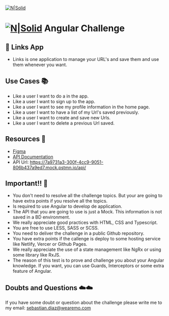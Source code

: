 [![N|Solid](https://uploads-ssl.webflow.com/636d2cef66259832b806e482/63a0a9b669769a3c1e2a5247_mo-logo-color.png)](https://www.wearemo.com/)

# [![N|Solid](https://angular.io/assets/images/favicons/favicon-32x32.png)](https://angular.io/guide/what-is-angular) Angular Challenge 

## 🔗 Links App

- Links is one application to manage your URL's and save them and use them whenever you want.

## Use Cases 📚

- Like a user I want to do a in the app.
- Like a user I want to sign up to the app.
- Like a user I want to see my profile information in the home page.
- Like a user I want to have a list of my Url's saved previously.
- Like a user I want to create and save new Urls.
- Like a user I want to delete a previous Url saved.

## Resources 📑

- [Figma](https://www.figma.com/file/6a22s0cNaNQQZMtwddADhF/PruebaFrontend)
- [API Documentation](https://documenter.getpostman.com/view/19969548/2s935isRLi)
- API Url: https://7a9731a3-300f-4cc9-9051-806b437a9ed7.mock.pstmn.io/api/

## Important!! 👀

- You don't need to resolve all the challenge topics. But your are going to have extra points if you resolve all the topics.
- Is required to use Angular to develop de application.
- The API that you are going to use is just a Mock. This information is not saved in a BD environment.
- We really appreciate good practices with HTML, CSS and Typescript.
- You are free to use LESS, SASS or SCSS.
- You need to deliver the challenge in a public Github repository.
- You have extra points if the callenge is deploy to some hosting service like Netlify, Vercer or Github Pages.
- We really appreciate the use of a state management like NgRx or using some library like RxJS.
- The reason of this test is to prove and challenge you about your Angular knowledge. If you want, you can use Guards, Interceptors or some extra feature of Angular.


## Doubts and Questions ☁️☁️

If you have some doubt or question about the challenge please write me to my email: sebastian.diaz@wearemo.com
